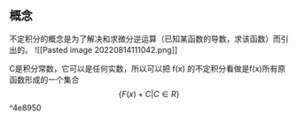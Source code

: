 ## 概念
不定积分的概念是为了解决和求微分逆运算（已知某函数的导数，求该函数）而引出的。
![[Pasted image 20220814111042.png]]

C是积分常数，它可以是任何实数，所以可以把 f(x) 的不定积分看做是f(x)所有原函数形成的一个集合
$$\{F(x)+C|C∈R\} $$ ^4e8950



